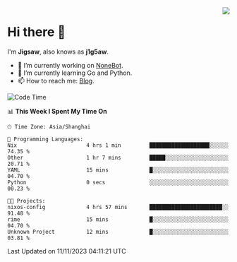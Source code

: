 <a href="#">
  <img align="right" src="https://github-readme-stats.vercel.app/api?username=j1g5awi&count_private=true&show_icons=true&title_color=80070B&text_color=B3B3B3&bg_color=212121&icon_color=80070B" />
</a>

# Hi there 👋

I'm **Jigsaw**, also knows as **j1g5aw**.

- 🔭 I’m currently working on [NoneBot](https://github.com/nonebot).
- 🌱 I’m currently learning Go and Python.
- 📫 How to reach me: [Blog](https://blog.maddestroyer.xyz/).

<!--START_SECTION:waka-->
![Code Time](http://img.shields.io/badge/Code%20Time-1%2C297%20hrs%2012%20mins-blue)

📊 **This Week I Spent My Time On** 

```text
🕑︎ Time Zone: Asia/Shanghai

💬 Programming Languages: 
Nix                      4 hrs 1 min         ███████████████████░░░░░░   74.35 % 
Other                    1 hr 7 mins         █████░░░░░░░░░░░░░░░░░░░░   20.71 % 
YAML                     15 mins             █░░░░░░░░░░░░░░░░░░░░░░░░   04.70 % 
Python                   0 secs              ░░░░░░░░░░░░░░░░░░░░░░░░░   00.23 % 

🐱‍💻 Projects: 
nixos-config             4 hrs 57 mins       ███████████████████████░░   91.48 % 
rime                     15 mins             █░░░░░░░░░░░░░░░░░░░░░░░░   04.70 % 
Unknown Project          12 mins             █░░░░░░░░░░░░░░░░░░░░░░░░   03.81 % 
```


 Last Updated on 11/11/2023 04:11:21 UTC
<!--END_SECTION:waka-->
